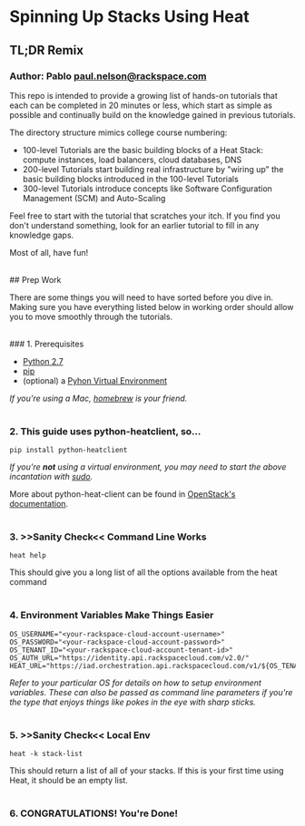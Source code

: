 # Spinning Up Stacks Using Heat
## TL;DR Remix
### Author: Pablo <paul.nelson@rackspace.com>

This repo is intended to provide a growing list of hands-on tutorials that each can be completed in 20 minutes or less, which start as simple as possible and continually build on the knowledge gained in previous tutorials.

The directory structure mimics college course numbering:

  * 100-level Tutorials are the basic building blocks of a Heat Stack: compute instances, load balancers, cloud databases, DNS
  * 200-level Tutorials start building real infrastructure by "wiring up" the basic building blocks introduced in the 100-level Tutorials
  * 300-level Tutorials introduce concepts like Software Configuration Management (SCM) and Auto-Scaling

Feel free to start with the tutorial that scratches your itch. If you find you don't understand something, look for an earlier tutorial to fill in any knowledge gaps.

Most of all, have fun!

</br>
## Prep Work

There are some things you will need to have sorted before you dive in. Making sure you have everything listed below in working order should allow you to move smoothly through the tutorials.

</br>
### 1. Prerequisites

  * [Python 2.7](http://www.python.org/download/releases/2.7/)
  * [pip](http://www.pip-installer.org/en/latest/installing.html/)
  * (optional) a [Pyhon Virtual Environment](http://docs.python-guide.org/en/latest/dev/virtualenvs/)

_If you're using a Mac, [homebrew](http://brew.sh/) is your friend._
</br>
</br>
### 2. This guide uses python-heatclient, so...

```shell
pip install python-heatclient
```

_If you're **not** using a virtual environment, you may need to start the above incantation with [sudo](http://xkcd.com/149/)._

More about python-heat-client can be found in [OpenStack's documentation](http://docs.openstack.org/developer/python-heatclient/).
</br>
</br>
### 3. >>Sanity Check<< Command Line Works

```shell
heat help
```

This should give you a long list of all the options available from the heat command
</br>
</br>
### 4. Environment Variables Make Things Easier

```shell
OS_USERNAME="<your-rackspace-cloud-account-username>"
OS_PASSWORD="<your-rackspace-cloud-account-password>"
OS_TENANT_ID="<your-rackspace-cloud-account-tenant-id>"
OS_AUTH_URL="https://identity.api.rackspacecloud.com/v2.0/"
HEAT_URL="https://iad.orchestration.api.rackspacecloud.com/v1/${OS_TENANT_ID}"
```

_Refer to your particular OS for details on how to setup environment variables. These can also be passed as command line parameters if you're the type that enjoys things like pokes in the eye with sharp sticks._
</br>
</br>
### 5. >>Sanity Check<< Local Env

```shell
heat -k stack-list
```

This should return a list of all of your stacks. If this is your first time using Heat, it should be an empty list.
</br>
</br>
### 6. CONGRATULATIONS! You're Done!
